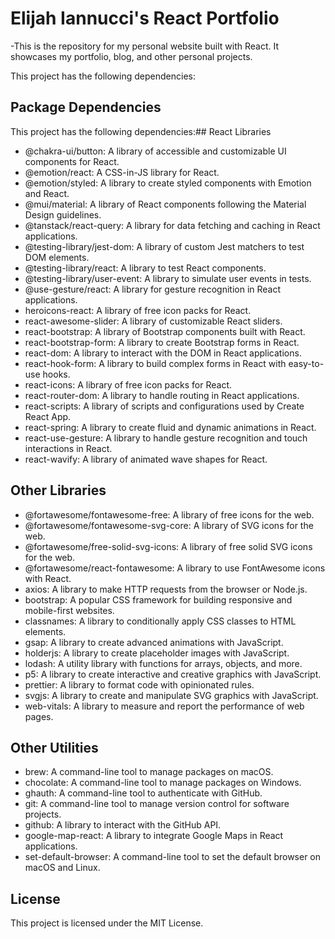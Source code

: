 # Elijah Iannucci's React Portfolio

-This is the repository for my personal website built with React. It showcases my portfolio, blog, and other personal projects. 

This project has the following dependencies:

## Package Dependencies

This project has the following dependencies:## React Libraries

- @chakra-ui/button: A library of accessible and customizable UI components for React.
- @emotion/react: A CSS-in-JS library for React.
- @emotion/styled: A library to create styled components with Emotion and React.
- @mui/material: A library of React components following the Material Design guidelines.
- @tanstack/react-query: A library for data fetching and caching in React applications.
- @testing-library/jest-dom: A library of custom Jest matchers to test DOM elements.
- @testing-library/react: A library to test React components.
- @testing-library/user-event: A library to simulate user events in tests.
- @use-gesture/react: A library for gesture recognition in React applications.
- heroicons-react: A library of free icon packs for React.
- react-awesome-slider: A library of customizable React sliders.
- react-bootstrap: A library of Bootstrap components built with React.
- react-bootstrap-form: A library to create Bootstrap forms in React.
- react-dom: A library to interact with the DOM in React applications.
- react-hook-form: A library to build complex forms in React with easy-to-use hooks.
- react-icons: A library of free icon packs for React.
- react-router-dom: A library to handle routing in React applications.
- react-scripts: A library of scripts and configurations used by Create React App.
- react-spring: A library to create fluid and dynamic animations in React.
- react-use-gesture: A library to handle gesture recognition and touch interactions in React.
- react-wavify: A library of animated wave shapes for React.

## Other Libraries

- @fortawesome/fontawesome-free: A library of free icons for the web.
- @fortawesome/fontawesome-svg-core: A library of SVG icons for the web.
- @fortawesome/free-solid-svg-icons: A library of free solid SVG icons for the web.
- @fortawesome/react-fontawesome: A library to use FontAwesome icons with React.
- axios: A library to make HTTP requests from the browser or Node.js.
- bootstrap: A popular CSS framework for building responsive and mobile-first websites.
- classnames: A library to conditionally apply CSS classes to HTML elements.
- gsap: A library to create advanced animations with JavaScript.
- holderjs: A library to create placeholder images with JavaScript.
- lodash: A utility library with functions for arrays, objects, and more.
- p5: A library to create interactive and creative graphics with JavaScript.
- prettier: A library to format code with opinionated rules.
- svgjs: A library to create and manipulate SVG graphics with JavaScript.
- web-vitals: A library to measure and report the performance of web pages.

## Other Utilities

- brew: A command-line tool to manage packages on macOS.
- chocolate: A command-line tool to manage packages on Windows.
- ghauth: A command-line tool to authenticate with GitHub.
- git: A command-line tool to manage version control for software projects.
- github: A library to interact with the GitHub API.
- google-map-react: A library to integrate Google Maps in React applications.
- set-default-browser: A command-line tool to set the default browser on macOS and Linux.

## License

This project is licensed under the MIT License.
